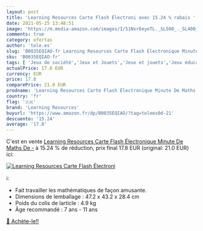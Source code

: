 ```yaml
---
layout: post
title: 'Learning Resources Carte Flash Électroni avec 15.24 % rabais '
date: 2021-05-25 13:48:51
image: 'https://m.media-amazon.com/images/I/51Nxr6eyeTL._SL500_._SL400_.jpg'
comments: true
category: ofertas
author: 'tole.es'
slug: 'B0035EQIAO-fr Learning Resources Carte Flash Électronique Minute De...'
sku: 'B0035EQIAO-fr'
tags: [ 'Jeux de société','Jeux et Jouets','Jeux et jouets','Jeux éducatifs et scientifiques','learning resources', ]
actualPrice: 17.8 EUR
currency: EUR
price: 17.8
comparePrice: 21.0 EUR
prodname: 'Learning Resources Carte Flash Électronique Minute De Maths De -'
country: 'fr'
flag: '🇫🇷'
brand: 'Learning Resources'
buyurl: 'https://www.amazon.fr/dp/B0035EQIAO/?tag=tolees0d-21'
descuento: '15.24'
average: '17.8'
---
```


C'est en vente [Learning Resources Carte Flash Électronique Minute De Maths De -](https://www.amazon.fr/dp/B0035EQIAO/?tag=tolees0d-21)  à  15.24 % de réduction, prix final  17.8 EUR (original: 21.0 EUR) ici:

[![Learning Resources Carte Flash Électroni](https://m.media-amazon.com/images/I/51Nxr6eyeTL._SL500_._SL400_.jpg)](https://www.amazon.fr/dp/B0035EQIAO/?tag=tolees0d-21)

ℹ️:

- Fait travailler les mathématiques de façon amusante.
- Dimensions de lemballage : 47.2 x 43.2 x 28.4 cm
- Poids du colis de larticle : 4.9 kg
- Âge recommandé : 7 ans - 11 ans

[🛒 Achète-le!!](https://www.amazon.fr/dp/B0035EQIAO/?tag=tolees0d-21)
